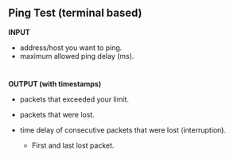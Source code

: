 ## Ping Test (terminal based)

**INPUT**
- address/host you want to ping.
- maximum allowed ping delay (ms).
#
**OUTPUT (with timestamps)**
- packets that exceeded your limit.

- packets that were lost.

- time delay of consecutive packets that were lost (interruption).
   - First and last lost packet.
